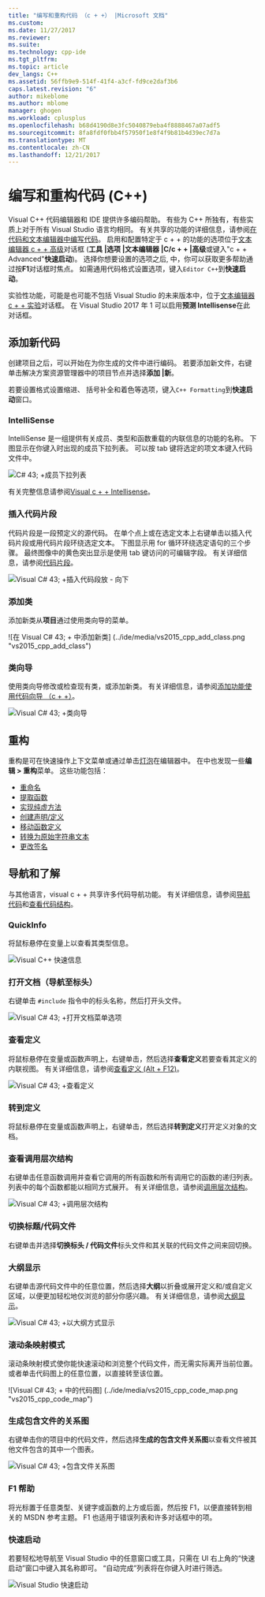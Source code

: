 ```yaml
---
title: "编写和重构代码 （c + +） |Microsoft 文档"
ms.custom: 
ms.date: 11/27/2017
ms.reviewer: 
ms.suite: 
ms.technology: cpp-ide
ms.tgt_pltfrm: 
ms.topic: article
dev_langs: C++
ms.assetid: 56ffb9e9-514f-41f4-a3cf-fd9ce2daf3b6
caps.latest.revision: "6"
author: mikeblome
ms.author: mblome
manager: ghogen
ms.workload: cplusplus
ms.openlocfilehash: b68d4190d8e3fc5040879eba4f8888467a07adf5
ms.sourcegitcommit: 8fa8fdf0fbb4f57950f1e8f4f9b81b4d39ec7d7a
ms.translationtype: MT
ms.contentlocale: zh-CN
ms.lasthandoff: 12/21/2017
---
```

# <a name="writing-and-refactoring-code-c"></a>编写和重构代码 (C++)

Visual C++ 代码编辑器和 IDE 提供许多编码帮助。 有些为 C++ 所独有，有些实质上对于所有 Visual Studio 语言均相同。 有关共享的功能的详细信息，请参阅[在代码和文本编辑器中编写代码](/visualstudio/ide/writing-code-in-the-code-and-text-editor)。 启用和配置特定于 c + + 的功能的选项位于[文本编辑器 c + + 高级](/visualstudio/ide/reference/options-text-editor-c-cpp-advanced)对话框 (**工具 &#124;选项 &#124;文本编辑器 &#124;C/c + + &#124;高级**或键入"c + + Advanced"**快速启动**)。 选择你想要设置的选项之后, 中，你可以获取更多帮助通过按**F1**对话框时焦点。 如需通用代码格式设置选项，键入`Editor C++`到**快速启动**。

实验性功能，可能是也可能不包括 Visual Studio 的未来版本中，位于[文本编辑器 c + + 实验](/visualstudio/ide/reference/options-text-editor-c-cpp-experimental)对话框。 在 Visual Studio 2017 年 1 可以启用**预测 Intellisense**在此对话框。

## <a name="adding-new-code"></a>添加新代码

创建项目之后，可以开始在为你生成的文件中进行编码。 若要添加新文件，右键单击解决方案资源管理器中的项目节点并选择**添加 &#124;新**。

若要设置格式设置缩进、 括号补全和着色等选项，键入`C++ Formatting`到**快速启动**窗口。

### <a name="intellisense"></a>IntelliSense

IntelliSense 是一组提供有关成员、类型和函数重载的内联信息的功能的名称。 下图显示在你键入时出现的成员下拉列表。 可以按 tab 键将选定的项文本键入代码文件中。

![C# 43; &#43;成员下拉列表](../ide/media/vs2015_cpp_statement_completion.png "vs2015_cpp_statement_completion")

有关完整信息请参阅[Visual c + + Intellisense](/visualstudio/ide/visual-cpp-intellisense)。

### <a name="insert-snippets"></a>插入代码片段

代码片段是一段预定义的源代码。 在单个点上或在选定文本上右键单击以插入代码片段或用代码片段环绕选定文本。 下图显示用 for 循环环绕选定语句的三个步骤。 最终图像中的黄色突出显示是使用 tab 键访问的可编辑字段。 有关详细信息，请参阅[代码片段](/visualstudio/ide/code-snippets)。

![Visual C# 43; &#43;插入代码段放 &#45; 向下](../ide/media/vs2015_cpp_surround_with.png "vs2015_cpp_surround_with")

### <a name="add-class"></a>添加类

添加新类从**项目**通过使用类向导的菜单。

![在 Visual C# 43; &#43; 中添加新类] (../ide/media/vs2015_cpp_add_class.png "vs2015_cpp_add_class")

### <a name="class-wizard"></a>类向导

使用类向导修改或检查现有类，或添加新类。 有关详细信息，请参阅[添加功能使用代码向导 （c + +）](../ide/adding-functionality-with-code-wizards-cpp.md)。

![Visual C# 43; &#43;类向导](../ide/media/vs2015_cpp_class_wizard.png "vs2015_cpp_class_wizard")

## <a name="refactoring"></a>重构

重构是可在快速操作上下文菜单或通过单击[灯泡](/visualstudio/ide/perform-quick-actions-with-light-bulbs)在编辑器中。  在中也发现一些**编辑 > 重构**菜单。  这些功能包括：

* [重命名](refactoring/rename.md)
* [提取函数](refactoring/extract-function.md)
* [实现纯虚方法](refactoring/implement-pure-virtuals.md)
* [创建声明/定义](refactoring/create-declaration-definition.md)
* [移动函数定义](refactoring/move-definition-location.md)
* [转换为原始字符串文本](refactoring/convert-to-raw-string-literal.md)
* [更改签名](refactoring/change-signature.md)

## <a name="navigate-and-understand"></a>导航和了解

与其他语言，visual c + + 共享许多代码导航功能。 有关详细信息，请参阅[导航代码](/visualstudio/ide/navigating-code)和[查看代码结构](/visualstudio/ide/viewing-the-structure-of-code)。

### <a name="quickinfo"></a>QuickInfo

将鼠标悬停在变量上以查看其类型信息。

![Visual C++ 快速信息](../ide/media/vs2015_cpp_quickinfo.png "vs2015_cpp_quickInfo")

### <a name="open-document-navigate-to-header"></a>打开文档（导航至标头）

右键单击 `#include` 指令中的标头名称，然后打开头文件。

![Visual C# 43; &#43;打开文档菜单选项](../ide/media/vs2015_cpp_open_document.png "vs2015_cpp_open_document")

### <a name="peek-definition"></a>查看定义

将鼠标悬停在变量或函数声明上，右键单击，然后选择**查看定义**若要查看其定义的内联视图。 有关详细信息，请参阅[查看定义 (Alt + F12)](/visualstudio/ide/how-to-view-and-edit-code-by-using-peek-definition-alt-plus-f12)。

![Visual C# 43; &#43;查看定义](../ide/media/vs2015_cpp_peek_definition.png "vs2015_cpp_peek_definition")

### <a name="go-to-definition"></a>转到定义

将鼠标悬停在变量或函数声明上，右键单击，然后选择**转到定义**打开定义对象的文档。

### <a name="view-call-hierarchy"></a>查看调用层次结构

右键单击任意函数调用并查看它调用的所有函数和所有调用它的函数的递归列表。 列表中的每个函数都能以相同方式展开。 有关详细信息，请参阅[调用层次结构](/visualstudio/ide/reference/call-hierarchy)。

![Visual C# 43; &#43;调用层次结构](../ide/media/vs2015_cpp_call_hierarchy.png "vs2015_cpp_call_hierarchy")

### <a name="toggle-header--code-file"></a>切换标题/代码文件

右键单击并选择**切换标头 / 代码文件**标头文件和其关联的代码文件之间来回切换。

### <a name="outlining"></a>大纲显示

右键单击源代码文件中的任意位置，然后选择**大纲**以折叠或展开定义和/或自定义区域，以便更加轻松地仅浏览的部分你感兴趣。 有关详细信息，请参阅[大纲显示](/visualstudio/ide/outlining)。

![Visual C# 43; &#43;以大纲方式显示](../ide/media/vs2015_cpp_outlining.png "vs2015_cpp_outlining")

### <a name="scroll-bar-map-mode"></a>滚动条映射模式

滚动条映射模式使你能快速滚动和浏览整个代码文件，而无需实际离开当前位置。 或者单击代码图上的任意位置，以直接转至该位置。

![Visual C# 43; &#43; 中的代码图] (../ide/media/vs2015_cpp_code_map.png "vs2015_cpp_code_map")

### <a name="generate-graph-of-include-files"></a>生成包含文件的关系图

右键单击你的项目中的代码文件，然后选择**生成的包含文件关系图**以查看文件被其他文件包含的其中一个图表。

![Visual C# 43; &#43;包含文件关系图](../ide/media/vs2015_cpp_include_graph.png "vs2015_cpp_include_graph")

### <a name="f1-help"></a>F1 帮助

将光标置于任意类型、关键字或函数的上方或后面，然后按 F1，以便直接转到相关的 MSDN 参考主题。 F1 也适用于错误列表和许多对话框中的项。

### <a name="quick-launch"></a>快速启动

若要轻松地导航至 Visual Studio 中的任意窗口或工具，只需在 UI 右上角的“快速启动”窗口中键入其名称即可。 “自动完成”列表将在你键入时进行筛选。

![Visual Studio 快速启动](../ide/media/vs2015_cpp_quick_launch.png "vs2015_cpp_quick_launch")
